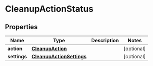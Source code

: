 
# CleanupActionStatus

## Properties
Name | Type | Description | Notes
------------ | ------------- | ------------- | -------------
**action** | [**CleanupAction**](CleanupAction.md) |  |  [optional]
**settings** | [**CleanupActionSettings**](CleanupActionSettings.md) |  |  [optional]



